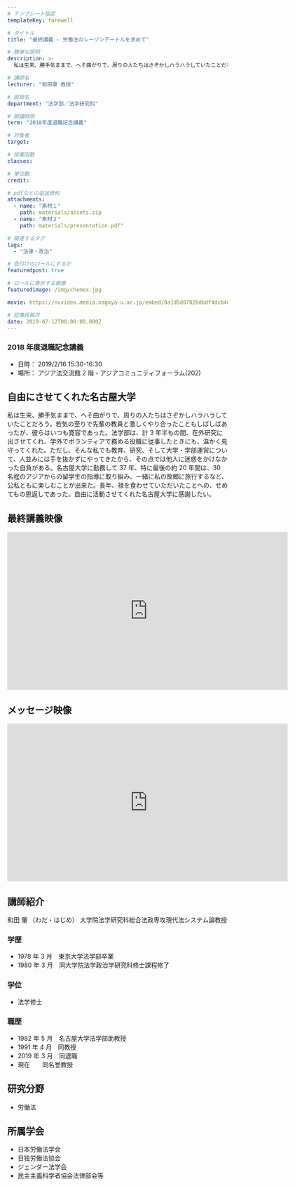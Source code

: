 ```yaml
---
# テンプレート指定
templateKey: farewell

# タイトル
title: "最終講義 - 労働法のレーゾンデートルを求めて"

# 簡単な説明
description: >-
  私は生来、勝手気ままで、へそ曲がりで、周りの人たちはさぞかしハラハラしていたことだろう。若気の至りで先輩の教員と激しくやり合ったこともしばしばあったが、彼らはいつも寛容であった。法学部は、計3年半もの間、在外研究に出させてくれ、学外でボランティアで務める役職に従事したときにも、温かく見守ってくれた。ただし、そんな私でも教育、研究、そして大学・学部運営について、人並みには手を抜かずにやってきたから、その点では他人に迷惑をかけなかった自負がある。名古屋大学に勤務して37年、特に最後の約20年間は、30名程のアジアからの留学生の指導に取り組み、一緒に私の故郷に旅行するなど、公私ともに楽しむことが出来た。長年、禄を食わせていただいたことへの、せめてもの恩返しであった。自由に活動させてくれた名古屋大学に感謝したい。

# 講師名
lecturer: "和田肇 教授"

# 部局名
department: "法学部／法学研究科"

# 開講時限
term: "2018年度退職記念講義"

# 対象者
target:

# 授業回数
classes:

# 単位数
credit:

# pdfなどの追加資料
attachments:
  - name: "素材１"
    path: materials/assets.zip
  - name: "素材２"
    path: materials/presentation.pdf"

# 関連するタグ
tags:
  - "法律・政治"

# 色付けのロールにするか
featuredpost: true

# ロールに表示する画像
featuredimage: /img/chemex.jpg

movie: https://nuvideo.media.nagoya-u.ac.jp/embed/0a1d5d87020dbdf4dcb4ed296bbd3ae2b30fc8b4

# 記事投稿日
date: 2019-07-12T00:00:00.000Z
---
```


### 2018 年度退職記念講義

- 日時： 2019/2/16 15:30-16:30
- 場所： アジア法交流館 2 階・アジアコミュニティフォーラム(202)

## 自由にさせてくれた名古屋大学

私は生来、勝手気ままで、へそ曲がりで、周りの人たちはさぞかしハラハラしていたことだろう。若気の至りで先輩の教員と激しくやり合ったこともしばしばあったが、彼らはいつも寛容であった。法学部は、計 3 年半もの間、在外研究に出させてくれ、学外でボランティアで務める役職に従事したときにも、温かく見守ってくれた。ただし、そんな私でも教育、研究、そして大学・学部運営について、人並みには手を抜かずにやってきたから、その点では他人に迷惑をかけなかった自負がある。名古屋大学に勤務して 37 年、特に最後の約 20 年間は、30 名程のアジアからの留学生の指導に取り組み、一緒に私の故郷に旅行するなど、公私ともに楽しむことが出来た。長年、禄を食わせていただいたことへの、せめてもの恩返しであった。自由に活動させてくれた名古屋大学に感謝したい。

## 最終講義映像

<iframe src="https://nuvideo.media.nagoya-u.ac.jp/embed/b8def486fe9cfd48f34e63feb89c25de165d13a7/autostart/true/caption/true" width="640" height="360" frameborder="0" allowfullscreen></iframe>

## メッセージ映像

<iframe src="https://nuvideo.media.nagoya-u.ac.jp/embed/b61ed073e3749179a2351ce01fed4fa3b0e56cc0/autostart/true/caption/true" width="640" height="360" frameborder="0" allowfullscreen></iframe>

## 講師紹介

和田 肇 （わだ・はじめ） 大学院法学研究科総合法政専攻現代法システム論教授

### 学歴

- 1978 年 3 月　東京大学法学部卒業
- 1980 年 3 月　同大学院法学政治学研究科修士課程修了

### 学位

- 法学修士

### 職歴

- 1982 年 5 月　名古屋大学法学部助教授
- 1991 年 4 月　同教授
- 2019 年 3 月　同退職
- 現在　　同名誉教授

## 研究分野

- 労働法

## 所属学会

- 日本労働法学会
- 日独労働法協会
- ジェンダー法学会
- 民主主義科学者協会法律部会等
